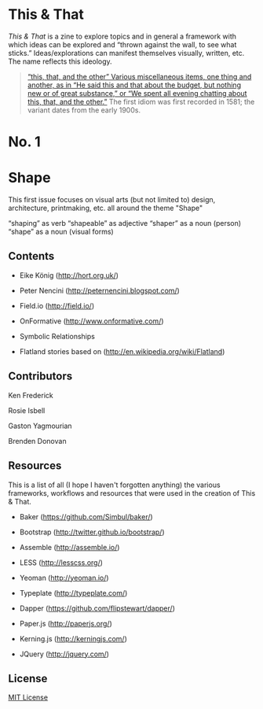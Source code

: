 This & That
======

*This & That* is a zine to explore topics and in general a framework with which ideas can be explored and “thrown against the wall, to see what sticks.” Ideas/explorations can manifest themselves visually, written, etc. The name reflects this ideology.

> [“this, that, and the other” Various miscellaneous items, one thing and another, as in “He said this and that about the budget, but nothing new or of great substance,” or “We spent all evening chatting about this, that, and the other.”](http://idioms.yourdictionary.com/this-and-that)
> The first idiom was first recorded in 1581; the variant dates from the early 1900s.



No. 1
======
Shape
======

This first issue focuses on visual arts (but not limited to) design, architecture, printmaking, etc. all around the theme "Shape"

“shaping” as verb
“shapeable” as adjective
“shaper” as a noun (person)
“shape” as a noun (visual forms)



Contents
------

* Eike König
(http://hort.org.uk/)

* Peter Nencini
(http://peternencini.blogspot.com/)

* Field.io
(http://field.io/)

* OnFormative
(http://www.onformative.com/)

* Symbolic Relationships

* Flatland stories
based on (http://en.wikipedia.org/wiki/Flatland)



Contributors
------

Ken Frederick

Rosie Isbell

Gaston Yagmourian

Brenden Donovan




Resources
------

This is a list of all (I hope I haven't forgotten anything) the various frameworks, workflows and resources that were used in the creation of This & That.

* Baker
(https://github.com/Simbul/baker/)

* Bootstrap
(http://twitter.github.io/bootstrap/)

* Assemble
(http://assemble.io/)

* LESS
(http://lesscss.org/)

* Yeoman
(http://yeoman.io/)

* Typeplate
(http://typeplate.com/)

* Dapper
(https://github.com/flipstewart/dapper/)

* Paper.js
(http://paperjs.org/)

* Kerning.js
(http://kerningjs.com/)

* JQuery
(http://jquery.com/)



License
------
[MIT License](http://en.wikipedia.org/wiki/MIT_License)



